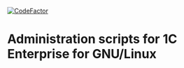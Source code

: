 [![CodeFactor](https://www.codefactor.io/repository/github/slothfk/1c_scripts/badge)](https://www.codefactor.io/repository/github/slothfk/1c_scripts)

# Administration scripts for 1C Enterprise for GNU/Linux
